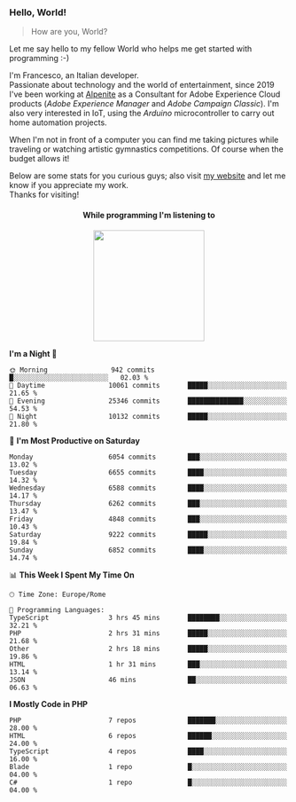 ### Hello, World!

> How are you, World?

Let me say hello to my fellow World who helps me get started with programming :-)

I'm Francesco, an Italian developer.  
Passionate about technology and the world of entertainment, since 2019 I've been working at [Alpenite](https://www.alpenite.com) as a Consultant for Adobe Experience Cloud products (*Adobe Experience Manager* and *Adobe Campaign Classic*). I'm also very interested in IoT, using the *Arduino* microcontroller to carry out home automation projects.

When I'm not in front of a computer you can find me taking pictures while traveling or watching artistic gymnastics competitions. Of course when the budget allows it!

Below are some stats for you curious guys; also visit [my website](https://www.francescorega.eu) and let me know if you appreciate my work.  
Thanks for visiting!

<div align="center">
  <h4>While programming I'm listening to</h4>
  <a href="https://apps.francescorega.eu/now-playing/11147232609" target="_blank"><img src="https://apps.francescorega.eu/now-playing/11147232609" width="200"></a>
</div>

<!--START_SECTION:waka-->
**I'm a Night 🦉** 

```text
🌞 Morning                942 commits         █░░░░░░░░░░░░░░░░░░░░░░░░   02.03 % 
🌆 Daytime                10061 commits       █████░░░░░░░░░░░░░░░░░░░░   21.65 % 
🌃 Evening                25346 commits       ██████████████░░░░░░░░░░░   54.53 % 
🌙 Night                  10132 commits       █████░░░░░░░░░░░░░░░░░░░░   21.80 % 
```
📅 **I'm Most Productive on Saturday** 

```text
Monday                   6054 commits        ███░░░░░░░░░░░░░░░░░░░░░░   13.02 % 
Tuesday                  6655 commits        ████░░░░░░░░░░░░░░░░░░░░░   14.32 % 
Wednesday                6588 commits        ████░░░░░░░░░░░░░░░░░░░░░   14.17 % 
Thursday                 6262 commits        ███░░░░░░░░░░░░░░░░░░░░░░   13.47 % 
Friday                   4848 commits        ███░░░░░░░░░░░░░░░░░░░░░░   10.43 % 
Saturday                 9222 commits        █████░░░░░░░░░░░░░░░░░░░░   19.84 % 
Sunday                   6852 commits        ████░░░░░░░░░░░░░░░░░░░░░   14.74 % 
```


📊 **This Week I Spent My Time On** 

```text
🕑︎ Time Zone: Europe/Rome

💬 Programming Languages: 
TypeScript               3 hrs 45 mins       ████████░░░░░░░░░░░░░░░░░   32.21 % 
PHP                      2 hrs 31 mins       █████░░░░░░░░░░░░░░░░░░░░   21.68 % 
Other                    2 hrs 18 mins       █████░░░░░░░░░░░░░░░░░░░░   19.86 % 
HTML                     1 hr 31 mins        ███░░░░░░░░░░░░░░░░░░░░░░   13.14 % 
JSON                     46 mins             ██░░░░░░░░░░░░░░░░░░░░░░░   06.63 % 
```

**I Mostly Code in PHP** 

```text
PHP                      7 repos             ███████░░░░░░░░░░░░░░░░░░   28.00 % 
HTML                     6 repos             ██████░░░░░░░░░░░░░░░░░░░   24.00 % 
TypeScript               4 repos             ████░░░░░░░░░░░░░░░░░░░░░   16.00 % 
Blade                    1 repo              █░░░░░░░░░░░░░░░░░░░░░░░░   04.00 % 
C#                       1 repo              █░░░░░░░░░░░░░░░░░░░░░░░░   04.00 % 
```




<!--END_SECTION:waka-->
